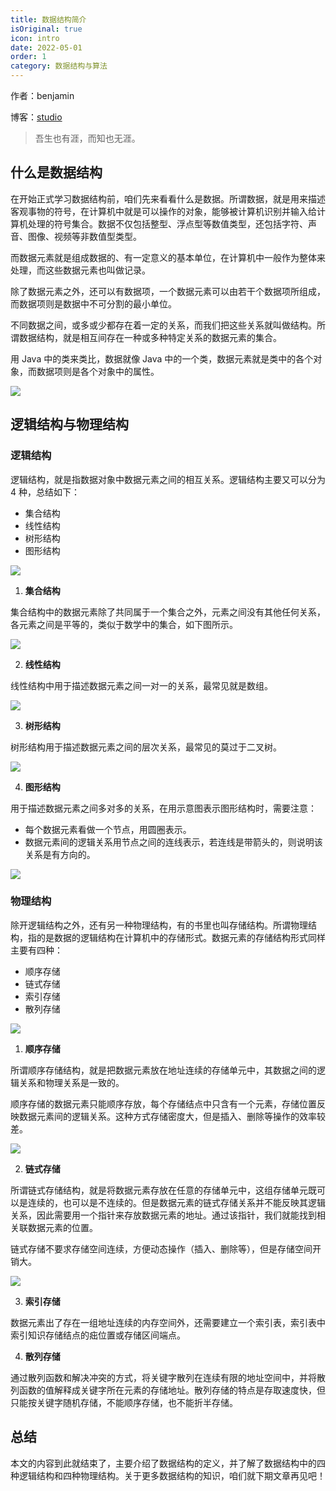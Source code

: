```yaml
---
title: 数据结构简介
isOriginal: true
icon: intro
date: 2022-05-01
order: 1
category: 数据结构与算法
---
```


作者：benjamin

博客：[studio](https://benjam1n.eu.org)

> 吾生也有涯，而知也无涯。

## 什么是数据结构

在开始正式学习数据结构前，咱们先来看看什么是数据。所谓数据，就是用来描述客观事物的符号，在计算机中就是可以操作的对象，能够被计算机识别并输入给计算机处理的符号集合。数据不仅包括整型、浮点型等数值类型，还包括字符、声音、图像、视频等非数值型类型。

而数据元素就是组成数据的、有一定意义的基本单位，在计算机中一般作为整体来处理，而这些数据元素也叫做记录。

除了数据元素之外，还可以有数据项，一个数据元素可以由若干个数据项所组成，而数据项则是数据中不可分割的最小单位。

不同数据之间，或多或少都存在着一定的关系，而我们把这些关系就叫做结构。所谓数据结构，就是相互间存在一种或多种特定关系的数据元素的集合。

用 Java 中的类来类比，数据就像 Java 中的一个类，数据元素就是类中的各个对象，而数据项则是各个对象中的属性。

![](./assets/20220501-datastructure/datastructure.png)

## 逻辑结构与物理结构

### 逻辑结构

逻辑结构，就是指数据对象中数据元素之间的相互关系。逻辑结构主要又可以分为 4 种，总结如下：

- 集合结构
- 线性结构
- 树形结构
- 图形结构

![](./assets/20220501-datastructure/logic.png)

1.  **集合结构**

集合结构中的数据元素除了共同属于一个集合之外，元素之间没有其他任何关系，各元素之间是平等的，类似于数学中的集合，如下图所示。

![](./assets/20220501-datastructure/set.png)

2.  **线性结构**

线性结构中用于描述数据元素之间一对一的关系，最常见就是数组。

![](./assets/20220501-datastructure/line.png)

3.  **树形结构**

树形结构用于描述数据元素之间的层次关系，最常见的莫过于二叉树。

![](./assets/20220501-datastructure/tree.png)

4.  **图形结构**

用于描述数据元素之间多对多的关系，在用示意图表示图形结构时，需要注意：

- 每个数据元素看做一个节点，用圆圈表示。
- 数据元素间的逻辑关系用节点之间的连线表示，若连线是带箭头的，则说明该关系是有方向的。

![](./assets/20220501-datastructure/graph.png)

### 物理结构

除开逻辑结构之外，还有另一种物理结构，有的书里也叫存储结构。所谓物理结构，指的是数据的逻辑结构在计算机中的存储形式。数据元素的存储结构形式同样主要有四种：

- 顺序存储
- 链式存储
- 索引存储
- 散列存储

![](./assets/20220501-datastructure/physics.png)

1.  **顺序存储**

所谓顺序存储结构，就是把数据元素放在地址连续的存储单元中，其数据之间的逻辑关系和物理关系是一致的。

顺序存储的数据元素只能顺序存放，每个存储结点中只含有一个元素，存储位置反映数据元素间的逻辑关系。这种方式存储密度大，但是插入、删除等操作的效率较差。

![](./assets/20220501-datastructure/sequence.png)

2.  **链式存储**

所谓链式存储结构，就是将数据元素存放在任意的存储单元中，这组存储单元既可以是连续的，也可以是不连续的。但是数据元素的链式存储关系并不能反映其逻辑关系，因此需要用一个指针来存放数据元素的地址。通过该指针，我们就能找到相关联数据元素的位置。

链式存储不要求存储空间连续，方便动态操作（插入、删除等），但是存储空间开销大。

![](./assets/20220501-datastructure/chain.png)

3.  **索引存储**

数据元素出了存在一组地址连续的内存空间外，还需要建立一个索引表，索引表中索引知识存储结点的㽾位置或存储区间端点。

4.  **散列存储**

通过散列函数和解决冲突的方式，将关键字散列在连续有限的地址空间中，并将散列函数的值解释成关键字所在元素的存储地址。散列存储的特点是存取速度快，但只能按关键字随机存储，不能顺序存储，也不能折半存储。

## 总结

本文的内容到此就结束了，主要介绍了数据结构的定义，并了解了数据结构中的四种逻辑结构和四种物理结构。关于更多数据结构的知识，咱们就下期文章再见吧！